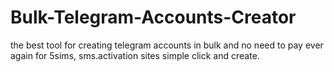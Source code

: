 # Bulk-Telegram-Accounts-Creator
the best tool for creating telegram accounts in bulk and no need to pay ever again for 5sims, sms.activation sites simple click and create.

